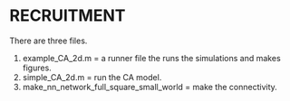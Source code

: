 # RECRUITMENT
There are three files.
1.  example_CA_2d.m = a runner file the runs the simulations and makes figures.
2.  simple_CA_2d.m = run the CA model.
3.  make_nn_network_full_square_small_world = make the connectivity.